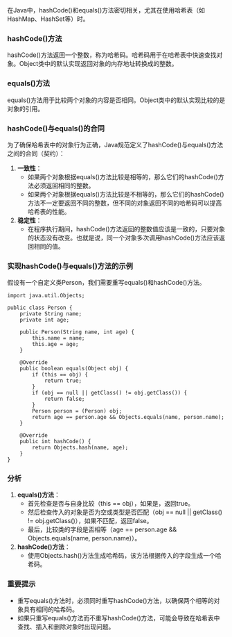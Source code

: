 在Java中，hashCode()和equals()方法密切相关，尤其在使用哈希表（如HashMap、HashSet等）时。
### hashCode()方法
hashCode()方法返回一个整数，称为哈希码。哈希码用于在哈希表中快速查找对象。Object类中的默认实现返回对象的内存地址转换成的整数。
### equals()方法
equals()方法用于比较两个对象的内容是否相同。Object类中的默认实现比较的是对象的引用。
### hashCode()与equals()的合同
为了确保哈希表中的对象行为正确，Java规范定义了hashCode()与equals()方法之间的合同（契约）：

1. **一致性**：
   - 如果两个对象根据equals()方法比较是相等的，那么它们的hashCode()方法必须返回相同的整数。
   - 如果两个对象根据equals()方法比较是不相等的，那么它们的hashCode()方法不一定要返回不同的整数，但不同的对象返回不同的哈希码可以提高哈希表的性能。
2. **稳定性**：
   - 在程序执行期间，hashCode()方法返回的整数值应该是一致的，只要对象的状态没有改变。也就是说，同一个对象多次调用hashCode()方法应该返回相同的值。
### 实现hashCode()与equals()方法的示例
假设有一个自定义类Person，我们需要重写equals()和hashCode()方法。
```
import java.util.Objects;

public class Person {
    private String name;
    private int age;

    public Person(String name, int age) {
        this.name = name;
        this.age = age;
    }

    @Override
    public boolean equals(Object obj) {
        if (this == obj) {
            return true;
        }
        if (obj == null || getClass() != obj.getClass()) {
            return false;
        }
        Person person = (Person) obj;
        return age == person.age && Objects.equals(name, person.name);
    }

    @Override
    public int hashCode() {
        return Objects.hash(name, age);
    }
}
```
### 分析

1. **equals()方法**：
   - 首先检查是否与自身比较（this == obj），如果是，返回true。
   - 然后检查传入的对象是否为空或类型是否匹配（obj == null || getClass() != obj.getClass()），如果不匹配，返回false。
   - 最后，比较类的字段是否相等（age == person.age && Objects.equals(name, person.name)）。
2. **hashCode()方法**：
   - 使用Objects.hash()方法生成哈希码，该方法根据传入的字段生成一个哈希码。
### 重要提示

- 重写equals()方法时，必须同时重写hashCode()方法，以确保两个相等的对象具有相同的哈希码。
- 如果只重写equals()方法而不重写hashCode()方法，可能会导致在哈希表中查找、插入和删除对象时出现问题。
